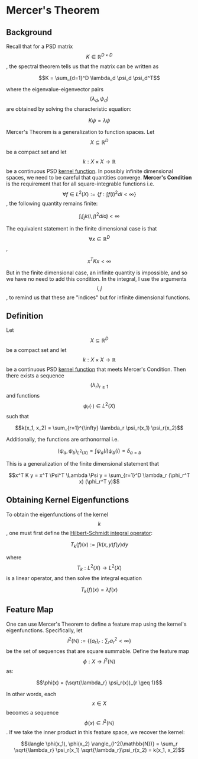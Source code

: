 # Mercer's Theorem

## Background

Recall that for a PSD matrix $$K \in \mathbb{R}^{D \times D}$$, the spectral theorem tells us that the matrix can
be written as 

$$K = \sum_{d=1}^D \lambda_d \psi_d \psi_d^T$$

where the eigenvalue-eigenvector pairs $$(\lambda_d, \psi_d)$$ are obtained by solving
the characteristic equation:

$$ K \psi = \lambda \psi$$

Mercer's Theorem is a generalization to function spaces. Let $$X \subseteq \mathbb{R}^D$$ be a compact
set and let $$k: X \times X \rightarrow \mathbb{R}$$ be a continuous PSD [kernel function](kernels.md#kernel-functions).
In possibly infinite dimensional spaces, we need to be careful that quantities converge. __Mercer's Condition__
is the requirement that for all square-integrable functions i.e. $$\forall f \in L^2(X) := \{ f: \int f(i)^2 di < \infty \}$$,
the following quantity remains finite:

$$ \int_i \int_j k(i, j)^2 di dj < \infty$$

The equivalent statement in the finite dimensional case is that $$\forall x \in \mathbb{R}^D$$,

$$ x^T K x < \infty$$

But in the finite dimensional case, an infinite quantity is impossible, and so we have no need to add
this condition. In the integral, I use the arguments $$i, j$$, to remind us that these are "indices" 
but for infinite dimensional functions.

## Definition

Let $$X \subseteq \mathbb{R}^D$$ be a compact
set and let $$k: X \times X \rightarrow \mathbb{R}$$ be a continuous PSD [kernel function](kernels.md#kernel-functions)
that meets Mercer's Condition. Then there exists a sequence $$(\lambda_r)_{r \geq 1}$$ and functions
$$\psi_r(\cdot) \in L^2(X)$$ such that

$$k(x_1, x_2) = \sum_{r=1}^{\infty} \lambda_r \psi_r(x_1) \psi_r(x_2)$$

Additionally, the functions are orthonormal i.e.

$$\langle \psi_a, \psi_b \rangle_{L^2(X)} = \int \psi_a(i) \psi_b(i) = \delta_{a=b}$$

This is a generalization of the finite dimensional statement that

$$x^T K y = x^T \Psi^T \Lambda \Psi y = \sum_{r=1}^D \lambda_r (\phi_r^T x) (\phi_r^T y)$$

## Obtaining Kernel Eigenfunctions

To obtain the eigenfunctions of the kernel $$k$$, one must first define the [Hilbert-Schmidt integral
operator](../functional_analysis/hilbert_schmidt_kernel_and_int_op.md):

$$T_k(f)(x) := \int k(x, y) f(y) dy$$

where $$T_k: L^2(X) \rightarrow L^2(X)$$ is a linear operator, and then solve the integral equation

$$T_k(f)(x) = \lambda f(x)  $$


## Feature Map

One can use Mercer's Theorem to define a feature map using the kernel's eigenfunctions. Specifically,
let $$l^2(\mathbb{N}) := \{ (a_r)_r : \sum_r a_r^2 < \infty \}$$ be the set of sequences that
are square summable. Define the feature map $$\phi: X \rightarrow l^2(\mathbb{N})$$ as:

$$\phi(x) = (\sqrt{\lambda_r} \psi_r(x))_{r \geq 1}$$

In other words, each $$x \in X$$ becomes a sequence $$\phi(x) \in l^2(\mathbb{N})$$. If we take
the inner product in this feature space, we recover the kernel:

$$\langle \phi(x_1), \phi(x_2) \rangle_{l^2(\mathbb{N})} = \sum_r \sqrt{\lambda_r} \psi_r(x_1) \sqrt{\lambda_r}\psi_r(x_2) = k(x_1, x_2)$$
